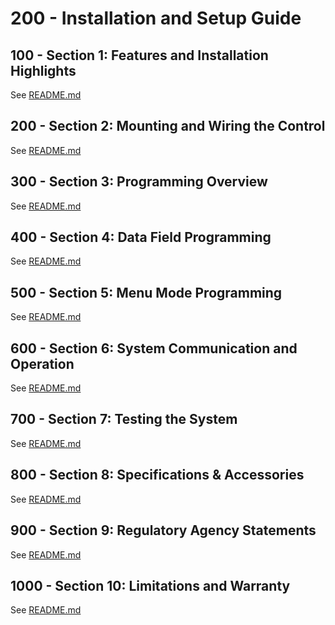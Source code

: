# 200 - Installation and Setup Guide

## 100 - Section 1: Features and Installation Highlights

See [README.md](./100/README.md)

## 200 - Section 2: Mounting and Wiring the Control

See [README.md](./200/README.md)

## 300 - Section 3: Programming Overview

See [README.md](./300/README.md)

## 400 - Section 4: Data Field Programming

See [README.md](./400/README.md)

## 500 - Section 5: Menu Mode Programming

See [README.md](./500/README.md)

## 600 - Section 6: System Communication and Operation

See [README.md](./600/README.md)

## 700 - Section 7: Testing the System

See [README.md](./700/README.md)

## 800 - Section 8: Specifications & Accessories

See [README.md](./800/README.md)

## 900 - Section 9: Regulatory Agency Statements

See [README.md](./900/README.md)

## 1000 - Section 10: Limitations and Warranty

See [README.md](./1000/README.md)
